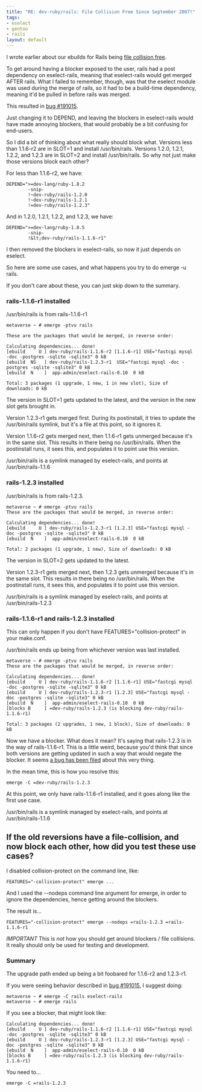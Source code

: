 ```yaml
--- 
title: "RE: dev-ruby/rails: File Collision Free Since September 2007!"
tags: 
- eselect
- gentoo
- rails
layout: default
---
```

I wrote earlier about our ebuilds for Rails being [file collision free](/blog/permalink/dev-ruby-rails-file-collision-free-since-september-2007.html).

To get around having a blocker exposed to the user, rails had a post dependency on eselect-rails, meaning that eselect-rails would get merged AFTER rails. What I failed to remember, though, was that the eselect module was used during the merge of rails, so it had to be a build-time dependency, meaning it'd be pulled in before rails was merged.

This resulted in [bug #191015](https://bugs.gentoo.org/show_bug.cgi?id=191015).

Just changing it to DEPEND, and leaving the blockers in eselect-rails would have made annoying blockers, that would probably be a bit confusing for end-users.

So I did a bit of thinking about what really should block what. Versions less than 1.1.6-r2 are in SLOT=1 and install /usr/bin/rails. Versions 1.2.0, 1.2.1, 1.2.2, and 1.2.3 are in SLOT=2 and install /usr/bin/rails. So why not just make those versions block each other?

For less than 1.1.6-r2, we have:

    DEPEND=">=dev-lang/ruby-1.8.2
			-snip-
            !~dev-ruby/rails-1.2.0
            !~dev-ruby/rails-1.2.1
            !=dev-ruby/rails-1.2.3"

And in 1.2.0, 1.2.1, 1.2.2, and 1.2.3, we have:

    DEPEND=">=dev-lang/ruby-1.8.5
    		-snip-
            !&lt;dev-ruby/rails-1.1.6-r1"

I then removed the blockers in eselect-rails, so now it just depends on eselect.

So here are some use cases, and what happens you try to do emerge -u rails.

If you don't care about these, you can just skip down to the summary.

### rails-1.1.6-r1 installed

/usr/bin/rails is from rails-1.1.6-r1

    metaverse ~ # emerge -ptvu rails

    These are the packages that would be merged, in reverse order:

    Calculating dependencies... done!
    [ebuild     U ] dev-ruby/rails-1.1.6-r2 [1.1.6-r1] USE="fastcgi mysql -doc -postgres -sqlite -sqlite3" 0 kB 
    [ebuild  NS   ] dev-ruby/rails-1.2.3-r1  USE="fastcgi mysql -doc -postgres -sqlite -sqlite3" 0 kB 
    [ebuild  N    ]  app-admin/eselect-rails-0.10  0 kB 
    
    Total: 3 packages (1 upgrade, 1 new, 1 in new slot), Size of downloads: 0 kB

The version in SLOT=1 gets updated to the latest, and the version in the new slot gets brought in.

Version 1.2.3-r1 gets merged first. During its postinstall, it tries to update the /usr/bin/rails symlink, but it's a file at this point, so it ignores it.

Version 1.1.6-r2 gets merged next, then 1.1.6-r1 gets unmerged because it's in the same slot. This results in there being no /usr/bin/rails. When the postinstall runs, it sees this, and populates it to point use this version. 

/usr/bin/rails is a symlink managed by eselect-rails, and points at /usr/bin/rails-1.1.6

### rails-1.2.3 installed

/usr/bin/rails is from rails-1.2.3.

    metaverse ~ # emerge -ptvu rails
    These are the packages that would be merged, in reverse order:

    Calculating dependencies... done!
    [ebuild     U ] dev-ruby/rails-1.2.3-r1 [1.2.3] USE="fastcgi mysql -doc -postgres -sqlite -sqlite3" 0 kB 
    [ebuild  N    ]  app-admin/eselect-rails-0.10  0 kB 
    
    Total: 2 packages (1 upgrade, 1 new), Size of downloads: 0 kB

The version in SLOT=2 gets updated to the latest.

Version 1.2.3-r1 gets merged next, then 1.2.3 gets unmerged because it's in the same slot. This results in there being no /usr/bin/rails. When the postinstall runs, it sees this, and populates it to point use this version. 

/usr/bin/rails is a symlink managed by eselect-rails, and points at /usr/bin/rails-1.2.3

### rails-1.1.6-r1 and rails-1.2.3 installed

This can only happen if you don't have FEATURES="collision-protect" in your make.conf.

/usr/bin/rails ends up being from whichever version was last installed.

    metaverse ~ # emerge -ptvu rails
    These are the packages that would be merged, in reverse order:

    Calculating dependencies... done!
    [ebuild     U ] dev-ruby/rails-1.1.6-r2 [1.1.6-r1] USE="fastcgi mysql -doc -postgres -sqlite -sqlite3" 0 kB 
    [ebuild     U ] dev-ruby/rails-1.2.3-r1 [1.2.3] USE="fastcgi mysql -doc -postgres -sqlite -sqlite3" 0 kB 
    [ebuild  N    ]  app-admin/eselect-rails-0.10  0 kB 
    [blocks B     ] =dev-ruby/rails-1.2.3 (is blocking dev-ruby/rails-1.1.6-r1)

    Total: 3 packages (2 upgrades, 1 new, 1 block), Size of downloads: 0 kB

Now we have a blocker. What does it mean? It's saying that rails-1.2.3 is in the way of rails-1.1.6-r1. This is a little weird, because you'd think that since both versions are getting updated in such a way that would negate the blocker. It seems [a bug has been filed](https://bugs.gentoo.org/show_bug.cgi?id=172812) about this very thing.

In the mean time, this is how you resolve this:

    emerge -C =dev-ruby/rails-1.2.3

At this point, we only have rails-1.1.6-r1 installed, and it goes along like the first use case.

/usr/bin/rails is a symlink managed by eselect-rails, and points at /usr/bin/rails-1.1.6

## If the old reversions have a file-collision, and now block each other, how did you test these use cases?

I disabled collision-protect on the command line, like:

    FEATURES="-collision-protect" emerge ...

And I used the --nodeps command line argument for emerge, in order to ignore the dependencies, hence getting around the blockers.

The result is...

	FEATURES="-collision-protect" emerge --nodeps =rails-1.2.3 =rails-1.1.6-r1

*IMPORTANT* This is *not* how you should get around blockers / file collisions. It really should only be used for testing and development.

### Summary

The upgrade path ended up being a bit foobared for 1.1.6-r2 and 1.2.3-r1.

If you were seeing behavior described in [bug #191015](https://bugs.gentoo.org/show_bug.cgi?id=191015), I suggest doing:

    metaverse ~ # emerge -C rails eselect-rails
	metaverse ~ # emerge rails

If you see a blocker, that might look like:

    Calculating dependencies... done!
    [ebuild     U ] dev-ruby/rails-1.1.6-r2 [1.1.6-r1] USE="fastcgi mysql -doc -postgres -sqlite -sqlite3" 0 kB 
    [ebuild     U ] dev-ruby/rails-1.2.3-r1 [1.2.3] USE="fastcgi mysql -doc -postgres -sqlite -sqlite3" 0 kB 
    [ebuild  N    ]  app-admin/eselect-rails-0.10  0 kB 
    [blocks B     ] =dev-ruby/rails-1.2.3 (is blocking dev-ruby/rails-1.1.6-r1)

You need to...

    emerge -C =rails-1.2.3

